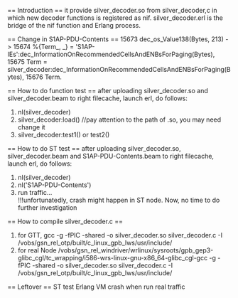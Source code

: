 == Introduction ==
it provide silver_decoder.so from silver_decoder,c in which new decoder functions is registered as nif. silver_decoder.erl is the bridge of the nif function and Erlang process. 

== Change in S1AP-PDU-Contents ==
15673 dec_os_Value138(Bytes, 213) ->
15674 %{Term_, _} = 'S1AP-IEs':dec_InformationOnRecommendedCellsAndENBsForPaging(Bytes),
15675 Term = silver_decoder:dec_InformationOnRecommendedCellsAndENBsForPaging(Bytes),
15676 Term.

== How to do function test ==
after uploading silver_decoder.so and silver_decoder.beam to right filecache, launch erl, do follows:
1. nl(silver_decoder)
2. silver_decoder:load()  //pay attention to the path of .so, you may need change it
3. silver_decoder:test1() or test2()

== How to do ST test ==
after uploading silver_decoder.so, silver_decoder.beam and S1AP-PDU-Contents.beam to right filecache, launch erl, do follows:
1. nl(silver_decoder)
2. nl('S1AP-PDU-Contents')
3. run traffic...  
!!!unfortunatedly, crash might happen in ST node. Now, no time to do further investigation

== How to compile silver_decoder.c ==
1. for GTT, 
gcc -g -fPIC -shared -o silver_decoder.so silver_decoder.c -I /vobs/gsn_rel_otp/built/c_linux_gpb_lws/usr/include/
2. for real Node
/vobs/gsn_rel_windriver/wrlinux/sysroots/gpb_gep3-glibc_cgl/tc_wrapping/i586-wrs-linux-gnu-x86_64-glibc_cgl-gcc -g -fPIC -shared -o silver_decoder.so silver_decoder.c -I /vobs/gsn_rel_otp/built/c_linux_gpb_lws/usr/include/

== Leftover ==
ST test
Erlang VM crash when run real traffic

